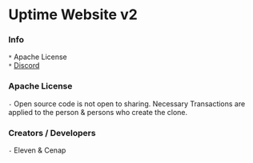 # Uptime Website v2
### Info
`*` Apache License <br>
`*` [Discord](https://discord.gg/V6ukCvm)



### Apache License
`-` Open source code is not open to sharing. Necessary Transactions are applied to the person & persons who create the clone.



### Creators / Developers
`-` Eleven & Cenap
